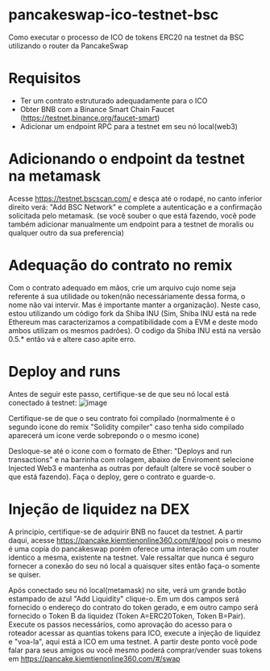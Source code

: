 # pancakeswap-ico-testnet-bsc
Como executar o processo de ICO de tokens ERC20 na testnet da BSC utilizando o router da PancakeSwap

# Requisitos
- Ter um contrato estruturado adequadamente para o ICO
- Obter BNB com a Binance Smart Chain Faucet (https://testnet.binance.org/faucet-smart)
- Adicionar um endpoint RPC para a testnet em seu nó local(web3)

# Adicionando o endpoint da testnet na metamask
Acesse https://testnet.bscscan.com/ e desça até o rodapé, no canto inferior direito verá: "Add BSC Network" e complete a autenticação e a confirmação solicitada pelo metamask.
(se você souber o que está fazendo, você pode também adicionar manualmente um endpoint para a testnet de moralis ou qualquer outro da sua preferencia)

# Adequação do contrato no remix
Com o contrato adequado em mãos, crie um arquivo cujo nome seja referente á sua utilidade ou token(não necessáriamente dessa forma, o nome não vai intervir. Mas é importante manter a organização). Neste caso, estou utilizando um código fork da Shiba INU (Sim, Shiba INU está na rede Ethereum mas caracterizamos a compatibilidade com a EVM e deste modo ambos utilizam os mesmos padrões). O codigo da Shiba INU está na versão 0.5.* então vá e altere caso apite erro.


# Deploy and runs
Antes de seguir este passo, certifique-se de que seu nó local está conectado á testnet:     ![image](https://user-images.githubusercontent.com/93963677/157054297-37b92041-1ec5-4444-bae5-5f59529de859.png)

Certifique-se de que o seu contrato foi compilado (normalmente é o segundo icone do remix "Solidity compiler" caso tenha sido compilado aparecerá um icone verde sobrepondo o o mesmo icone)

Desloque-se até o icone com o formato de Ether: "Deploys and run transactions" e na barrinha com rolagem, abaixo de Enviroment selecione Injected Web3 e mantenha as outras por default (altere se você souber o que está fazendo). Faça o deploy, gere o contrato e guarde-o.

# Injeção de liquidez na DEX
A principio, certifique-se de adquirir BNB no faucet da testnet. A partir daqui, acesse https://pancake.kiemtienonline360.com/#/pool pois o mesmo é uma copia do pancakeswap porém oferece uma interação com um router identico a mesma, existente na testnet.
Vale ressaltar que nunca é seguro fornecer a conexão do seu nó local a quaisquer sites então faça-o somente se quiser.

Após conectado seu nó local(metamask) no site, verá um grande botão estampado de azul "Add Liquidity" clique-o. Em um dos campos será fornecido o endereço do contrato do token gerado, e em outro campo será fornecido o Token B da liquidez (Token A=ERC20Token, Token B=Pair). Execute os passos necessários, como aprovação do acesso para o roteador acessar as quantias tokens para ICO, execute a injeção de liquidez e "voa-la", aqui está a ICO em uma testnet. A partir deste ponto você pode falar para seus amigos ou você mesmo poderá comprar/vender suas tokens em https://pancake.kiemtienonline360.com/#/swap

